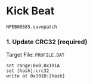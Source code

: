 #  Kick Beat

`NPEB00885.savepatch`

### 1. Update CRC32 (required)

Target File: `PROFILE.DAT`

```
set range:0x0,0x191A
set [hash]:crc32
write at 0x191B:[hash]
```

